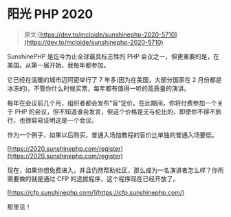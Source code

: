 # 阳光 PHP 2020

> 原文:[https://dev.to/mcloide/sunshinephp-2020-5710](https://dev.to/mcloide/sunshinephp-2020-5710)

SunshinePHP 是迄今为止全球最具标志性的 PHP 会议之一，但更重要的是，在美国。从第一届开始，我每年都参加。

它已经在温暖的城市迈阿密举行了 7 年多(因为在美国，大部分国家在 2 月份都是冰冻的)，不管你什么时候买票，每年都有值得一听的高质量的演讲。

每年在会议前几个月，组织者都会发布“盲”定价。在此期间，你将付费参加一个关于 PHP 的会议，但不知道谁会发言，但这个价格是无与伦比的，即使你不得不旅行，也很容易证明这是一个会议。

作为一个例子，如果以后购买，普通入场加教程的盲价比单独的普通入场要低。

[https://2020.sunshinephp.com/register](https://2020.sunshinephp.com/register)

现在，如果你想免费进入，并且仍然帮助社区，那么成为一名演讲者怎么样？你所需要做的就是通过 CFP 的选拔程序，这个程序现在已经开放了。

[https://cfp.sunshinephp.com/](https://cfp.sunshinephp.com/)

那里见！